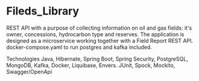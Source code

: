 # Fileds_Library

REST API with a purpose of collecting information on oil and gas fields: it's owner, concessions, hydrocarbon type and reserves.
The application is designed as a microservice working together with a Field Report REST API.
docker-compose.yaml to run postgres and kafka included.

Technologies Java, Hibernate, Spring Boot, Spring Security, PostgreSQL, MongoDB, Kafka, Docker, Liquibase, Envers. JUnit, Spock, Mockito, Swagger/OpenApi
